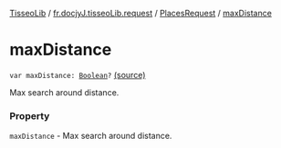 [TisseoLib](../../index.md) / [fr.docjyJ.tisseoLib.request](../index.md) / [PlacesRequest](index.md) / [maxDistance](./max-distance.md)

# maxDistance

`var maxDistance: `[`Boolean`](https://kotlinlang.org/api/latest/jvm/stdlib/kotlin/-boolean/index.html)`?` [(source)](https://github.com/docjyJ/TisseoLib/tree/master/src/main/kotlin/fr/docjyJ/tisseoLib/request/PlacesRequest.kt#L38)

Max search around distance.

### Property

`maxDistance` - Max search around distance.